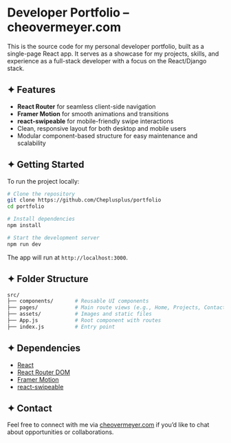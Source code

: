 # Developer Portfolio – cheovermeyer.com

This is the source code for my personal developer portfolio, built as a single-page React app. It serves as a showcase for my projects, skills, and experience as a full-stack developer with a focus on the React/Django stack.

## ✦ Features

- **React Router** for seamless client-side navigation
- **Framer Motion** for smooth animations and transitions
- **react-swipeable** for mobile-friendly swipe interactions
- Clean, responsive layout for both desktop and mobile users
- Modular component-based structure for easy maintenance and scalability

## ✦ Getting Started

To run the project locally:

```bash
# Clone the repository
git clone https://github.com/Cheplusplus/portfolio
cd portfolio

# Install dependencies
npm install

# Start the development server
npm run dev
```

The app will run at `http://localhost:3000`.

## ✦ Folder Structure

```bash
src/
├── components/       # Reusable UI components
├── pages/            # Main route views (e.g., Home, Projects, Contact)
├── assets/           # Images and static files
├── App.js            # Root component with routes
├── index.js          # Entry point
```

## ✦ Dependencies

- [React](https://reactjs.org/)
- [React Router DOM](https://reactrouter.com/)
- [Framer Motion](https://www.framer.com/motion/)
- [react-swipeable](https://www.npmjs.com/package/react-swipeable)

## ✦ Contact

Feel free to connect with me via [cheovermeyer.com](https://cheovermeyer.com) if you’d like to chat about opportunities or collaborations.
